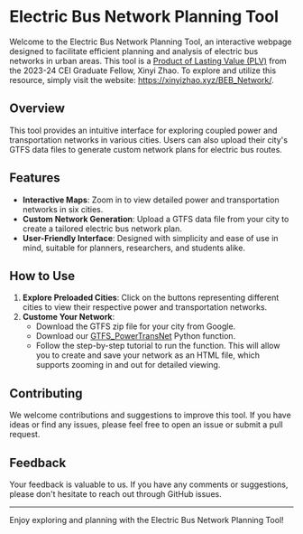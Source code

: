 # Electric Bus Network Planning Tool

Welcome to the Electric Bus Network Planning Tool, an interactive webpage designed to facilitate efficient planning and analysis of electric bus networks in urban areas. This tool is a [Product of Lasting Value (PLV)](https://www.cei.washington.edu/education/uw-graduate-students/graduate-fellowship/products-of-lasting-value/) from the 2023-24 CEI Graduate Fellow, Xinyi Zhao. To explore and utilize this resource, simply visit the website: https://xinyizhao.xyz/BEB_Network/.

## Overview

This tool provides an intuitive interface for exploring coupled power and transportation networks in various cities. Users can also upload their city's GTFS data files to generate custom network plans for electric bus routes.

## Features

- **Interactive Maps**: Zoom in to view detailed power and transportation networks in six cities.
- **Custom Network Generation**: Upload a GTFS data file from your city to create a tailored electric bus network plan.
- **User-Friendly Interface**: Designed with simplicity and ease of use in mind, suitable for planners, researchers, and students alike.

## How to Use

1. **Explore Preloaded Cities**: Click on the buttons representing different cities to view their respective power and transportation networks.
2. **Custome Your Network**: 
   - Download the GTFS zip file for your city from Google.
   - Download our [GTFS_PowerTransNet](https://github.com/Xinyi-0724/GTFS_TransPowerNet) Python function.
   - Follow the step-by-step tutorial to run the function. This will allow you to create and save your network as an HTML file, which supports zooming in and out for detailed viewing.

## Contributing

We welcome contributions and suggestions to improve this tool. If you have ideas or find any issues, please feel free to open an issue or submit a pull request.

## Feedback

Your feedback is valuable to us. If you have any comments or suggestions, please don't hesitate to reach out through GitHub issues.

---

Enjoy exploring and planning with the Electric Bus Network Planning Tool!
